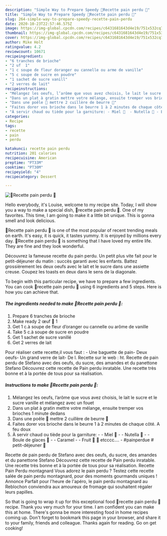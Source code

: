 ```yaml
---
description: "Simple Way to Prepare Speedy 🍃Recette pain perdu 🍞"
title: "Simple Way to Prepare Speedy 🍃Recette pain perdu 🍞"
slug: 264-simple-way-to-prepare-speedy-recette-pain-perdu
date: 2020-10-23T22:57:46.575Z
image: https://img-global.cpcdn.com/recipes/c6431681643d4e19/751x532cq70/🍃recette-pain-perdu-🍞-photo-principale-de-la-recette.jpg
thumbnail: https://img-global.cpcdn.com/recipes/c6431681643d4e19/751x532cq70/🍃recette-pain-perdu-🍞-photo-principale-de-la-recette.jpg
cover: https://img-global.cpcdn.com/recipes/c6431681643d4e19/751x532cq70/🍃recette-pain-perdu-🍞-photo-principale-de-la-recette.jpg
author: Mike Holt
ratingvalue: 4.2
reviewcount: 10671
recipeingredient:
- "6 tranches de brioche"
- "2 uf  1"
- "1 c soupe de fleur doranger ou cannelle ou arme de vanille"
- "5 c soupe de sucre en poudre"
- "1 sachet de sucre vanill"
- "2 verres de lait"
recipeinstructions:
- "Mélangez les oeufs, l’arôme que vous avez choisis, le lait le sucre et le sucre vanille et mélangez avec un fouet"
- "Dans un plat à gratin mettre votre mélange, ensuite tremper vos brioches 1 minute dedans"
- "Dans une poêle 🍳 mettre 2 cuillère de beurre 🧈"
- "Faites dorer vos brioche dans le beurre 1 à 2 minutes de chaque côté. A feu doux"
- "À servir chaud ou tiède pour la garniture: - Miel 🍯  - Nutella 🍫 - Boule de glaces 🍦 - Caramel  - Fruit 🍌 🍓 etcccc.... #painperdue # petit-déjeuner 🍳"
categories:
- Recipe
tags:
- recette
- pain
- perdu

katakunci: recette pain perdu 
nutrition: 201 calories
recipecuisine: American
preptime: "PT33M"
cooktime: "PT30M"
recipeyield: "4"
recipecategory: Dessert

---
```



![🍃Recette pain perdu 🍞](https://img-global.cpcdn.com/recipes/c6431681643d4e19/751x532cq70/🍃recette-pain-perdu-🍞-photo-principale-de-la-recette.jpg)

Hello everybody, it's Louise, welcome to my recipe site. Today, I will show you a way to make a special dish, 🍃recette pain perdu 🍞. One of my favorites. This time, I am going to make it a little bit unique. This is gonna smell and look delicious.

🍃Recette pain perdu 🍞 is one of the most popular of recent trending meals on earth. It's easy, it is quick, it tastes yummy. It is enjoyed by millions every day. 🍃Recette pain perdu 🍞 is something that I have loved my entire life. They are fine and they look wonderful.

Découvrez la fameuse recette du pain perdu. Un petit plus vite fait pour le petit-déjeuner du matin : succès garanti avec les enfants. Battez grossièrement les deux oeufs avec le lait et le sucre dans une assiette creuse. Coupez les toasts en deux dans le sens de la diagonale.


To begin with this particular recipe, we have to prepare a few ingredients. You can cook 🍃recette pain perdu 🍞 using 6 ingredients and 5 steps. Here is how you can achieve that.

<!--inarticleads1-->

##### The ingredients needed to make 🍃Recette pain perdu 🍞:

1. Prepare 6 tranches de brioche
1. Make ready 2 œuf 🥚 1
1. Get 1 c.à soupe de fleur d’oranger ou cannelle ou arôme de vanille
1. Take 5 c.à soupe de sucre en poudre
1. Get 1 sachet de sucre vanillé
1. Get 2 verres de lait


Pour réaliser cette recette,il vous faut : - Une baguette de pain- Deux oeufs- Un grand verre de lait- De l. Recette sur le web : ht. Recette de pain perdu de Stefano avec des oeufs, du sucre, des amandes et du panettone Stefano Découvrez cette recette de Pain perdu inratable. Une recette très bonne et à la portée de tous pour sa réalisation. 

<!--inarticleads2-->

##### Instructions to make 🍃Recette pain perdu 🍞:

1. Mélangez les oeufs, l’arôme que vous avez choisis, le lait le sucre et le sucre vanille et mélangez avec un fouet
1. Dans un plat à gratin mettre votre mélange, ensuite tremper vos brioches 1 minute dedans
1. Dans une poêle 🍳 mettre 2 cuillère de beurre 🧈
1. Faites dorer vos brioche dans le beurre 1 à 2 minutes de chaque côté. A feu doux
1. À servir chaud ou tiède pour la garniture: - - Miel 🍯  - - Nutella 🍫 - - Boule de glaces 🍦 - - Caramel  - - Fruit 🍌 🍓 etcccc.... - #painperdue # petit-déjeuner 🍳


Recette de pain perdu de Stefano avec des oeufs, du sucre, des amandes et du panettone Stefano Découvrez cette recette de Pain perdu inratable. Une recette très bonne et à la portée de tous pour sa réalisation. Recette Pain Perdu montagnard Vous adorez le pain perdu ? Testez cette recette salée de pain perdu montagnard, pour des moments gourmands uniques ! Annonce Parfait pour l&#39;heure de l&#39;apéro, le pain perdu montagnard au Reblochon conviendra aux amoureux de fromage qui souhaitent régaler leurs papilles. 

So that is going to wrap it up for this exceptional food 🍃recette pain perdu 🍞 recipe. Thank you very much for your time. I am confident you can make this at home. There's gonna be more interesting food in home recipes coming up. Don't forget to bookmark this page in your browser, and share it to your family, friends and colleague. Thanks again for reading. Go on get cooking!
